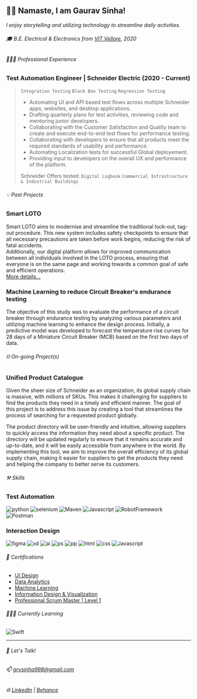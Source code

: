 ## 🙏🏽 Namaste, I am Gaurav Sinha!
_I enjoy storytelling and utilizing technology to streamline daily activities._

###### 🎓 B.E. Electrical & Electronics from [VIT Vellore](https://www.google.com/search?q=vit+vellore&oq=vit+ve&sourceid=chrome&ie=UTF-8#:~:text=Vellore%20Institute%20of%20Technology%20%7C%20A,https%3A//vit.ac.in), 2020


###### 👨🏽‍💼 Professional Experience
### Test Automation Engineer | Schneider Electric (2020 - Current)
> `Integration Testing` `Black Box Testing` `Regression Testing` <br>
> - Automating UI and API based test flows across multiple Schneider apps, websites, and desktop applications.
> - Drafting quarterly plans for test activities, reviewing code and mentoring junior developers.
> - Collaborating with the Customer Satisfaction and Quality team to create and execute end-to-end test flows for performance testing.
> - Collaborating with developers to ensure that all products meet the required standards of usability and performance.
> - Automating Localization tests for successful Global deployement.
> - Providing input to developers on the overall UX and performance of the platform.
> 
> Schneider Offers tested: `Digital Logbook` `Commercial Infrastructure & Industrial Buildings`


###### 💡 Past Projects
### Smart LOTO
Smart LOTO aims to modernise and streamline the traditional lock-out, tag-out procedure. This new system includes safety checkpoints to ensure that all necessary precautions are taken before work begins, reducing the risk of fatal accidents.<br>
Additionally, our digital platform allows for improved communication between all individuals involved in the LOTO process, ensuring that everyone is on the same page and working towards a common goal of safe and efficient operations.<br>
[More details...](https://www.figma.com/proto/NOXHUBVLdnXlPEJ68p64jI/Smart-LOTO?page-id=0%3A1&node-id=1%3A2&viewport=462%2C827%2C0.17&scaling=contain&starting-point-node-id=1%3A14)

### Machine Learning to reduce Circuit Breaker's endurance testing
The objective of this study was to evaluate the performance of a circuit breaker through endurance testing by analyzing various parameters and utilizing machine learning to enhance the design process. Initially, a predictive model was developed to forecast the temperature rise curves for 28 days of a Miniature Circuit Breaker (MCB) based on the first two days of data.

###### ⛓️ On-going Project(s)
### Unified Product Catalogue
Given the sheer size of Schneider as an organization, its global supply chain is massive, with millions of SKUs. This makes it challenging for suppliers to find the products they need in a timely and efficient manner. The goal of this project is to address this issue by creating a tool that streamlines the process of searching for a requested product globally.

The product directory will be user-friendly and intuitive, allowing suppliers to quickly access the information they need about a specific product. The directory will be updated regularly to ensure that it remains accurate and up-to-date, and it will be easily accessible from anywhere in the world. By implementing this tool, we aim to improve the overall efficiency of its global supply chain, making it easier for suppliers to get the products they need and helping the company to better serve its customers.

###### ⚒️ Skills
### Test Automation
![python](https://img.shields.io/badge/Python-FFD43B?style=for-the-badge&logo=python&logoColor=blue)
![selenium](https://img.shields.io/badge/Selenium-43B02A?style=for-the-badge&logo=Selenium&logoColor=white)
![Maven](https://img.shields.io/badge/apache_maven-C71A36?style=for-the-badge&logo=apachemaven&logoColor=white)
![Javascript](https://img.shields.io/badge/JavaScript-323330?style=for-the-badge&logo=javascript&logoColor=F7DF1E)
![RobotFramework](https://img.shields.io/badge/Robot%20Framework-000000?style=for-the-badge&logo=robot-framework&logoColor=white)
![Postman](https://img.shields.io/badge/Postman-FF6C37?style=for-the-badge&logo=Postman&logoColor=white) <br>

### Interaction Design
![figma](https://img.shields.io/badge/Figma-F24E1E?style=for-the-badge&logo=figma&logoColor=white)
![xd](https://img.shields.io/badge/Adobe%20XD-470137?style=for-the-badge&logo=Adobe%20XD&logoColor=#FF61F6)
![ai](https://img.shields.io/badge/Adobe%20Illustrator-FF9A00?style=for-the-badge&logo=adobe%20illustrator&logoColor=white)
![ps](https://img.shields.io/badge/Adobe%20Photoshop-31A8FF?style=for-the-badge&logo=Adobe%20Photoshop&logoColor=black)
![pp](https://img.shields.io/badge/Adobe%20Premiere%20Pro-9999FF?style=for-the-badge&logo=Adobe%20Premiere%20Pro&logoColor=white)
![html](https://img.shields.io/badge/HTML5-E34F26?style=for-the-badge&logo=html5&logoColor=white)
![css](https://img.shields.io/badge/CSS3-1572B6?style=for-the-badge&logo=css3&logoColor=white)
![Javascript](https://img.shields.io/badge/JavaScript-323330?style=for-the-badge&logo=javascript&logoColor=F7DF1E)
<br>

###### 🏅 Certifications
- [UI Design](https://www.credential.net/0cdb00fa-432a-4ff6-b715-d0ec6493cb26#gs.kxo38g)
- [Data Analytics](https://drive.google.com/drive/folders/1rX2NZEDxWpjl7T5LceuTMDIrlN9kOsNt?usp=sharing)
- [Machine Learning](https://drive.google.com/drive/folders/1Ko6zvjFY4vOU_K-mPVqVEMeRNfhApSw_?usp=sharing)
- [Information Design & Visualization](https://www.credential.net/a47a923d-4d2c-46f9-8161-b3846e70ca3a#gs.k4v3j2)
- [Professional Scrum Master | Level 1](https://drive.google.com/open?id=1dEleNmI5dhh-23kGQ4_REoo-4hNFmHr7&authuser=grvsinha998%40gmail.com&usp=drive_fs)

###### 🧑🏽‍💻 Currently Learning
![Swift](https://img.shields.io/badge/Swift-FA7343?style=for-the-badge&logo=swift&logoColor=white)

******************************************************
###### :speech_balloon: Let's Talk!
###### 📫 grvsinha998@gmail.com
###### :globe_with_meridians: [LinkedIn](https://www.linkedin.com/in/gaurav-sinha-400149135/) | [Behance](https://www.behance.net/grvsinha)
